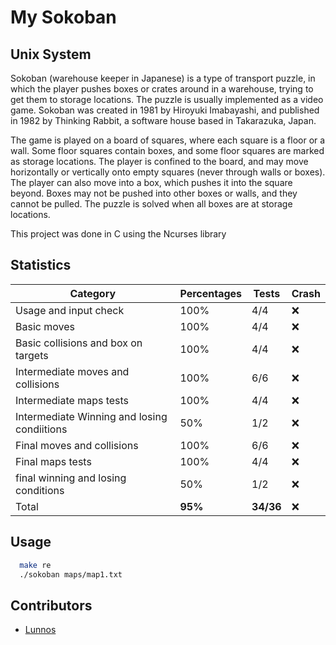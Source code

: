 # My Sokoban
## Unix System

Sokoban (warehouse keeper in Japanese) is a type of transport puzzle, in which
the player pushes boxes or crates around in a warehouse, trying to get them to
storage locations.
The puzzle is usually implemented as a video game.
Sokoban was created in 1981 by Hiroyuki Imabayashi, and published in 1982 by
Thinking Rabbit, a software house based in Takarazuka, Japan.

The game is played on a board of squares, where each square is a floor or
a wall. Some floor squares contain boxes, and some floor squares are marked as
storage locations. The player is confined to the board, and may move
horizontally or vertically onto empty squares (never through walls or boxes).
The player can also move into a box, which pushes it into the square beyond.
Boxes may not be pushed into other boxes or walls, and they cannot be pulled.
The puzzle is solved when all boxes are at storage locations.

This project was done in C using the Ncurses library



## Statistics

| Category                                    | Percentages | Tests | Crash |
|---------------------------------------------|-------------|-------|-------|
| Usage and input check                       | 100%        | 4/4   | ❌     |
| Basic moves                                 | 100%        | 4/4   | ❌     |
| Basic collisions and box on targets         | 100%        | 4/4   | ❌     |
| Intermediate moves and collisions           | 100%        | 6/6   | ❌     |
| Intermediate maps tests                     | 100%        | 4/4   | ❌     |
| Intermediate Winning and losing condiitions | 50%         | 1/2   | ❌     |
| Final moves and collisions                  | 100%        | 6/6   | ❌     |
| Final maps tests                            | 100%        | 4/4   | ❌     |
| final winning and losing conditions         | 50%         | 1/2   | ❌     |
| Total                                       | **95%**         | **34/36** | ❌     |

## Usage

```bash
  make re
  ./sokoban maps/map1.txt
```
## Contributors

- [Lunnos](https://github.com/LunnosMp4)
